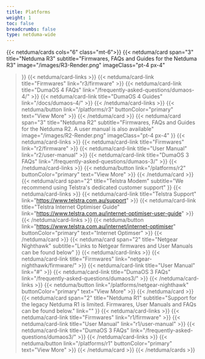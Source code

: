 ```yaml
---
title: Platforms
weight: 1
toc: false
breadcrumbs: false
type: netduma-wide
---
```


{{< netduma/cards cols="6" class="mt-6">}}
  {{< netduma/card
    span="3" 
    title="Netduma R3" 
    subtitle="Firmwares, FAQs and Guides for the Netduma R3" 
    image="/images/R3-Render.png"
    imageClass="pt-4 px-4"
  >}}
    {{< netduma/card-links >}}
      {{< netduma/card-link title="Firmwares" link="r3/firmware" >}}
      {{< netduma/card-link title="DumaOS 4 FAQs" link="/frequently-asked-questions/dumaos-4/" >}}
      {{< netduma/card-link title="DumaOS 4 Guides" link="/docs/dumaos-4/" >}}
    {{< /netduma/card-links >}}
    {{< netduma/button link="/platforms/r3" buttonColor="primary" text="View More" >}}
  {{< /netduma/card >}}
  {{< netduma/card
    span="3" 
    title="Netduma R2" 
    subtitle="Firmwares, FAQs and Guides for the Netduma R2. A user manual is also available"
    image="/images/R2-Render.png"
    imageClass="pt-4 px-4"
  >}}
    {{< netduma/card-links >}}
      {{< netduma/card-link title="Firmwares" link="r2/firmware" >}}
      {{< netduma/card-link title="User Manual" link="r2/user-manual" >}}
      {{< netduma/card-link title="DumaOS 3 FAQs" link="/frequently-asked-questions/dumaos-3/" >}}
    {{< /netduma/card-links >}}
    {{< netduma/button link="/platforms/r2" buttonColor="primary" text="View More" >}}
  {{< /netduma/card >}}
  {{< netduma/card
    span="2" 
    title="Telstra Modem" 
    subtitle="We recommend using Telstra's dedicated customer support"
  >}}
    {{< netduma/card-links >}}
      {{< netduma/card-link title="Telstra Support" link="https://www.telstra.com.au/support" >}}
      {{< netduma/card-link title="Telstra Internet Optimiser Guide" link="https://www.telstra.com.au/internet-optimiser-user-guide" >}}
    {{< /netduma/card-links >}}
    {{< netduma/button link="https://www.telstra.com.au/internet/internet-optimiser" buttonColor="primary" text="Internet Optimser" >}}
  {{< /netduma/card >}}
  {{< netduma/card
    span="2" 
    title="Netgear Nighthawk" 
    subtitle="Links to Netgear firmwares and User Manuals can be found below" 
  >}}
    {{< netduma/card-links >}}
      {{< netduma/card-link title="Firmwares" link="netgear-nighthawk/firmware/" >}}
      {{< netduma/card-link title="User Manual" link="#" >}}
      {{< netduma/card-link title="DumaOS 3 FAQs" link="/frequently-asked-questions/dumaos3/" >}}
    {{< /netduma/card-links >}}
    {{< netduma/button link="/platforms/netgear-nighthawk" buttonColor="primary" text="View More" >}}
  {{< /netduma/card >}}
  {{< netduma/card
    span="2" 
    title="Netduma R1" 
    subtitle="Support for the legacy Netduma R1 is limited. Firmwares, User Manuals and FAQs can be found below." 
    link=""
  >}}
    {{< netduma/card-links >}}
      {{< netduma/card-link title="Firmwares" link="r1/firmware" >}}
      {{< netduma/card-link title="User Manual" link="r1/user-manual" >}}
      {{< netduma/card-link title="DumaOS 3 FAQs" link="/frequently-asked-questions/dumaos3/" >}}
    {{< /netduma/card-links >}}
    {{< netduma/button link="/platforms/r1" buttonColor="primary" text="View More" >}}
  {{< /netduma/card >}}
{{< /netduma/cards >}}